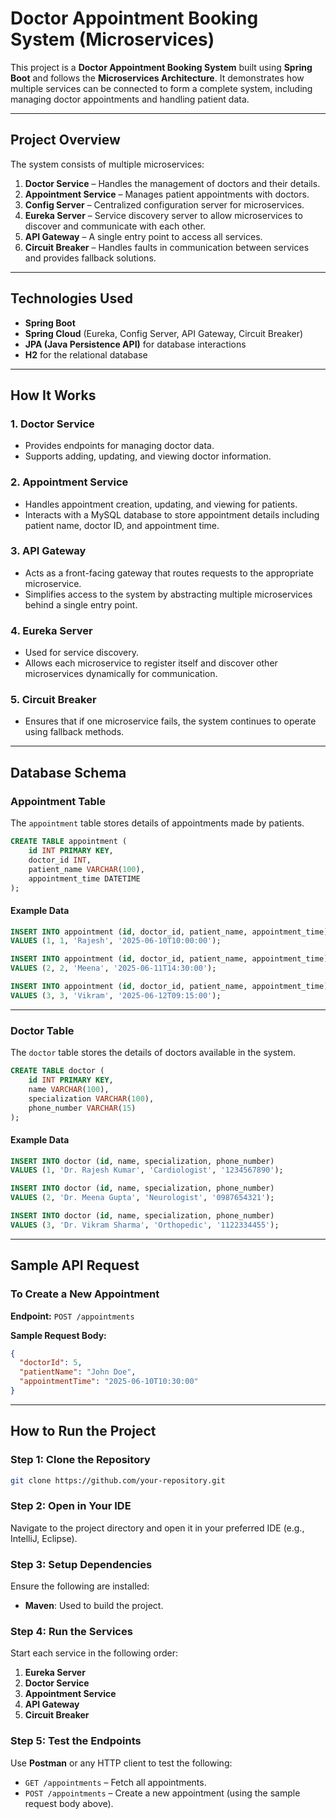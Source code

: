 # Doctor Appointment Booking System (Microservices)

This project is a **Doctor Appointment Booking System** built using **Spring Boot** and follows the **Microservices Architecture**. It demonstrates how multiple services can be connected to form a complete system, including managing doctor appointments and handling patient data.

---

## Project Overview

The system consists of multiple microservices:

1. **Doctor Service** – Handles the management of doctors and their details.  
2. **Appointment Service** – Manages patient appointments with doctors.  
3. **Config Server** – Centralized configuration server for microservices.  
4. **Eureka Server** – Service discovery server to allow microservices to discover and communicate with each other.  
5. **API Gateway** – A single entry point to access all services.  
6. **Circuit Breaker** – Handles faults in communication between services and provides fallback solutions.

---

## Technologies Used

- **Spring Boot**
- **Spring Cloud** (Eureka, Config Server, API Gateway, Circuit Breaker)
- **JPA (Java Persistence API)** for database interactions
- **H2** for the relational database

---

## How It Works

### 1. Doctor Service

- Provides endpoints for managing doctor data.
- Supports adding, updating, and viewing doctor information.

### 2. Appointment Service

- Handles appointment creation, updating, and viewing for patients.
- Interacts with a MySQL database to store appointment details including patient name, doctor ID, and appointment time.

### 3. API Gateway

- Acts as a front-facing gateway that routes requests to the appropriate microservice.
- Simplifies access to the system by abstracting multiple microservices behind a single entry point.

### 4. Eureka Server

- Used for service discovery.
- Allows each microservice to register itself and discover other microservices dynamically for communication.

### 5. Circuit Breaker

- Ensures that if one microservice fails, the system continues to operate using fallback methods.

---

## Database Schema

### Appointment Table

The `appointment` table stores details of appointments made by patients.

```sql
CREATE TABLE appointment (
    id INT PRIMARY KEY,
    doctor_id INT,
    patient_name VARCHAR(100),
    appointment_time DATETIME
);
```

#### Example Data

```sql
INSERT INTO appointment (id, doctor_id, patient_name, appointment_time)
VALUES (1, 1, 'Rajesh', '2025-06-10T10:00:00');

INSERT INTO appointment (id, doctor_id, patient_name, appointment_time)
VALUES (2, 2, 'Meena', '2025-06-11T14:30:00');

INSERT INTO appointment (id, doctor_id, patient_name, appointment_time)
VALUES (3, 3, 'Vikram', '2025-06-12T09:15:00');
```

---

### Doctor Table

The `doctor` table stores the details of doctors available in the system.

```sql
CREATE TABLE doctor (
    id INT PRIMARY KEY,
    name VARCHAR(100),
    specialization VARCHAR(100),
    phone_number VARCHAR(15)
);
```

#### Example Data

```sql
INSERT INTO doctor (id, name, specialization, phone_number)
VALUES (1, 'Dr. Rajesh Kumar', 'Cardiologist', '1234567890');

INSERT INTO doctor (id, name, specialization, phone_number)
VALUES (2, 'Dr. Meena Gupta', 'Neurologist', '0987654321');

INSERT INTO doctor (id, name, specialization, phone_number)
VALUES (3, 'Dr. Vikram Sharma', 'Orthopedic', '1122334455');
```

---

## Sample API Request

### To Create a New Appointment

**Endpoint:** `POST /appointments`

**Sample Request Body:**

```json
{
  "doctorId": 5,
  "patientName": "John Doe",
  "appointmentTime": "2025-06-10T10:30:00"
}
```

---

## How to Run the Project

### Step 1: Clone the Repository

```bash
git clone https://github.com/your-repository.git
```

### Step 2: Open in Your IDE

Navigate to the project directory and open it in your preferred IDE (e.g., IntelliJ, Eclipse).

### Step 3: Setup Dependencies

Ensure the following are installed:

- **Maven**: Used to build the project.

### Step 4: Run the Services

Start each service in the following order:

1. **Eureka Server**
2. **Doctor Service**
3. **Appointment Service**
4. **API Gateway**
5. **Circuit Breaker**

### Step 5: Test the Endpoints

Use **Postman** or any HTTP client to test the following:

- `GET /appointments` – Fetch all appointments.
- `POST /appointments` – Create a new appointment (using the sample request body above).
